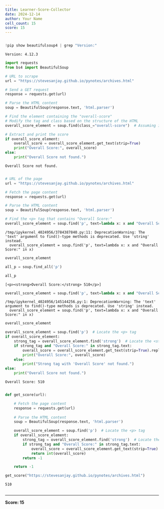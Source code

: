 ```yaml
---
title: Learner-Score-Collector
date: 2024-12-14
author: Your Name
cell_count: 15
score: 15
---
```


```python

```


```python
!pip show beautifulsoup4 | grep "Version:"
```

    Version: 4.12.3



```python
import requests
from bs4 import BeautifulSoup

# URL to scrape
url = "https://stevesanjay.github.io/pynotes/archives.html"

# Send a GET request
response = requests.get(url)

# Parse the HTML content
soup = BeautifulSoup(response.text, 'html.parser')

# Find the element containing the "overall-score"
# Modify the tag and class based on the structure of the HTML
overall_score_element = soup.find(class_="overall-score")  # Assuming it has this class

# Extract and print the score
if overall_score_element:
    overall_score = overall_score_element.get_text(strip=True)
    print("Overall Score:", overall_score)
else:
    print("Overall Score not found.")
```

    Overall Score not found.



```python

```


```python
# URL of the page
url = "https://stevesanjay.github.io/pynotes/archives.html"

# Fetch the page content
response = requests.get(url)

# Parse the HTML content
soup = BeautifulSoup(response.text, 'html.parser')

# Find the <p> tag that contains "Overall Score:"
overall_score_element = soup.find('p', text=lambda x: x and "Overall Score:" in x)
```

    /tmp/ipykernel_4024956/3784387840.py:11: DeprecationWarning: The 'text' argument to find()-type methods is deprecated. Use 'string' instead.
      overall_score_element = soup.find('p', text=lambda x: x and "Overall Score:" in x)



```python
overall_score_element
```


```python
all_p = soup.find_all('p')
```


```python
all_p
```




    [<p><strong>Overall Score:</strong> 510</p>]




```python
overall_score_element = soup.find('p', text=lambda x: x and "Overall Score:" in x)
```

    /tmp/ipykernel_4024956/145144256.py:1: DeprecationWarning: The 'text' argument to find()-type methods is deprecated. Use 'string' instead.
      overall_score_element = soup.find('p', text=lambda x: x and "Overall Score:" in x)



```python
overall_score_element
```


```python
overall_score_element = soup.find('p')  # Locate the <p> tag
if overall_score_element:
    strong_tag = overall_score_element.find('strong')  # Locate the <strong> tag inside <p>
    if strong_tag and "Overall Score:" in strong_tag.text:
        overall_score = overall_score_element.get_text(strip=True).replace("Overall Score:", "").strip()
        print("Overall Score:", overall_score)
    else:
        print("Strong tag with 'Overall Score' not found.")
else:
    print("Overall Score not found.")
```

    Overall Score: 510



```python

```


```python
def get_score(url):

    # Fetch the page content
    response = requests.get(url)
    
    # Parse the HTML content
    soup = BeautifulSoup(response.text, 'html.parser')

    overall_score_element = soup.find('p')  # Locate the <p> tag
    if overall_score_element:
        strong_tag = overall_score_element.find('strong')  # Locate the <strong> tag inside <p>
        if strong_tag and "Overall Score:" in strong_tag.text:
            overall_score = overall_score_element.get_text(strip=True).replace("Overall Score:", "").strip()
            return int(overall_score)
        return -1

    return -1    
```


```python
get_score("https://stevesanjay.github.io/pynotes/archives.html")
```




    510




```python

```


---
**Score: 15**